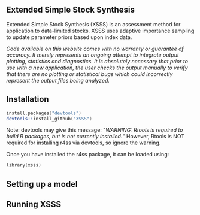 ## Extended Simple Stock Synthesis 

Extended Simple Stock Synthesis (XSSS) is an assessment method for application to data-limited stocks.  XSSS uses adaptive importance sampling to update parameter priors based upon index data.  

*Code available on this website comes with no warranty or guarantee of accuracy. It merely represents an ongoing attempt to integrate output plotting, statistics and diagnostics. It is absolutely necessary that prior to use with a new application, the user checks the output manually to verify that there are no plotting or statistical bugs which could incorrectly represent the output files being analyzed.*

## Installation

```S
install.packages("devtools")
devtools::install_github("XSSS")
```

Note: devtools may give this message: "*WARNING: Rtools is required to build R packages, but is not currently installed.*" However, Rtools is NOT required for installing r4ss via devtools, so ignore the warning.

Once you have installed the r4ss package, it can be loaded using:

```S
library(xsss)
```

## Setting up a model

## Running XSSS